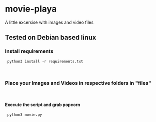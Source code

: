 # movie-playa

A little excersise with images and video files

## Tested on Debian based linux

### Install requirements

<code> python3 install -r requirements.txt </code>

<br>

### Place your Images and Videos in respective folders in "files"

<br>

#### Execute the script and grab popcorn
<code>    python3 movie.py </code>
